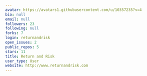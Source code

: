 ```yaml
---
avatar: https://avatars1.githubusercontent.com/u/10357235?v=4
bio: null
email: null
followers: 23
following: null
forks: 7
login: returnandrisk
open_issues: 2
public_repos: 5
stars: 11
title: Return and Risk
user_type: User
website: http://www.returnandrisk.com
---
```

